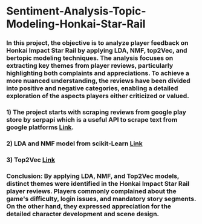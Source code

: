 # Sentiment-Analysis-Topic-Modeling-Honkai-Star-Rail 

### In this project, the objective is to analyze player feedback on Honkai Impact Star Rail by applying LDA, NMF, top2Vec, and bertopic modeling techniques. The analysis focuses on extracting key themes from player reviews, particularly highlighting both complaints and appreciations. To achieve a more nuanced understanding, the reviews have been divided into positive and negative categories, enabling a detailed exploration of the aspects players either criticized or valued. 

### 1) The project starts with scraping reviews from google play store by serpapi which is a useful API to scrape text from google platforms [Link](https://github.com/JunJul/Sentiment-Analysis-Honkai-Star-Rail/blob/Master/web_srcaping.py).

### 2) LDA and NMF model from scikit-Learn [Link](https://github.com/JunJul/Sentiment-Analysis-Honkai-Star-Rail/blob/Master/DLA%20and%20NMF.ipynb)

### 3) Top2Vec [Link](https://github.com/JunJul/Sentiment-Analysis-Honkai-Star-Rail/blob/Master/Top2Vec.ipynb)

### Conclusion: By applying LDA, NMF, and Top2Vec models, distinct themes were identified in the Honkai Impact Star Rail player reviews. Players commonly complained about the game's difficulty, login issues, and mandatory story segments. On the other hand, they expressed appreciation for the detailed character development and scene design.
